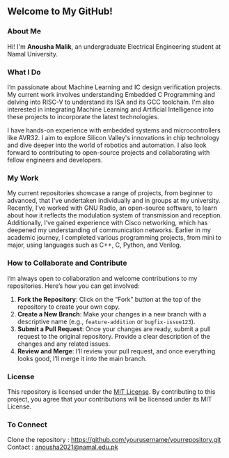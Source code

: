 ## Welcome to My GitHub! 

### About Me

Hi! I'm **Anousha Malik**, an undergraduate Electrical Engineering student at Namal University.

### What I Do

I’m passionate about Machine Learning and IC design verification projects. My current work involves understanding Embedded C Programming and delving into RISC-V to understand its ISA and its GCC toolchain. I'm also interested in integrating Machine Learning and Artificial Intelligence into these projects to incorporate the latest technologies.

I have hands-on experience with embedded systems and microcontrollers like AVR32. I aim to explore Silicon Valley's innovations in chip technology and dive deeper into the world of robotics and automation. I also look forward to contributing to open-source projects and collaborating with fellow engineers and developers.

### My Work

My current repositories showcase a range of projects, from beginner to advanced, that I've undertaken individually and in groups at my university. Recently, I’ve worked with GNU Radio, an open-source software, to learn about how it reflects the modulation system of transmission and reception. Additionally, I’ve gained experience with Cisco networking, which has deepened my understanding of communication networks. Earlier in my academic journey, I completed various programming projects, from mini to major, using languages such as C++, C, Python, and Verilog.

### How to Collaborate and Contribute

I’m always open to collaboration and welcome contributions to my repositories. Here’s how you can get involved:

1. **Fork the Repository**: Click on the “Fork” button at the top of the repository to create your own copy.
2. **Create a New Branch**: Make your changes in a new branch with a descriptive name (e.g., `feature-addition` or `bugfix-issue123`).
3. **Submit a Pull Request**: Once your changes are ready, submit a pull request to the original repository. Provide a clear description of the changes and any related issues.
4. **Review and Merge**: I’ll review your pull request, and once everything looks good, I’ll merge it into the main branch.

### License

This repository is licensed under the [MIT License](https://choosealicense.com/licenses/mit/). By contributing to this project, you agree that your contributions will be licensed under its MIT License.

### To Connect
Clone the repository : https://github.com/yourusername/yourrepository.git
<br>
Contact : anousha2021@namal.edu.pk 
